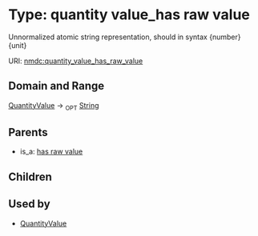 
# Type: quantity value_has raw value


Unnormalized atomic string representation, should in syntax {number} {unit}

URI: [nmdc:quantity_value_has_raw_value](https://microbiomedata/meta/quantity_value_has_raw_value)


## Domain and Range

[QuantityValue](QuantityValue.md) ->  <sub>OPT</sub> [String](types/String.md)

## Parents

 *  is_a: [has raw value](has_raw_value.md)

## Children


## Used by

 * [QuantityValue](QuantityValue.md)

